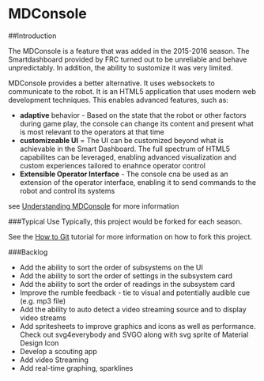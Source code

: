 # MDConsole

##Introduction

The MDConsole is a feature that was added in the 2015-2016 season.  The Smartdashboard provided by FRC turned out to be unreliable and behave unpredictably.  In addition, the ability to sustomize it was very limited.  

MDConsole provides a better alternative.  It uses websockets to communicate to the robot.  It is an HTML5 application that uses modern web development techniques.  This enables advanced features, such as:
* __adaptive__ behavior - Based on the state that the robot or other factors during game play, the console can change its content and present what is most relevant to the operators at that time
* __customizeable UI__ = The UI can be customized beyond what is achievable in the Smart Dashboard.  The full spectrum of HTML5 capabilites can be leveraged, enabling advanced visualization and custom experiences tailored to enahnce operator control
* __Extensible Operator Interface__ - The console cna be used as an extension of the operator interface, enabling it to send commands to the robot and control its systems

see [Understanding MDConsole](https://github.com/MDHSRobotics/TeamWiki/wiki/Understanding%20MDConsole) for more information

###Typical Use
Typically, this project would be forked for each season.

See the [How to Git](https://github.com/MDHSRobotics/TeamWiki/wiki/How%20to%20Git) tutorial for more information on how to fork this project.  

###Backlog
* Add the ability to sort the order of subsystems on the UI
* Add the ability to sort the order of settings in the subsystem card
* Add the ability to sort the order of readings in the subsystem card
* Improve the rumble feedback - tie to visual and potentially audible cue (e.g. mp3 file)
* Add the ability to auto detect a video streaming source and to display video streams
* Add spritesheets to improve graphics and icons as well as performance.  Check out svg4everybody and SVGO along with svg sprite of Material Design Icon
* Develop a scouting app
* Add video Streaming
* Add real-time graphing, sparklines

